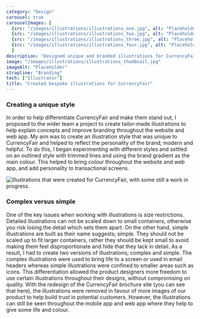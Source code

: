 ```yaml
---
category: "Design"
carousel: true
carouselImages: [
  {src: "/images/illustrations/illustrations_one.jpg", alt: "Placeholder"}, 
  {src: "/images/illustrations/illustrations_two.jpg", alt: "Placeholder"}, 
  {src: "/images/illustrations/illustrations_three.jpg", alt: "Placeholder"},
  {src: "/images/illustrations/illustrations_four.jpg", alt: "Placeholder"}
  ]
description: "Designed unique and branded illustrations for CurrencyFair to be used throughout the product."
image: "/images/illustrations/illustrations_thumbnail.jpg"
imageAlt: "Placeholder"
strapline: "Branding"
tech: ["Illustrator"]
title: "Created bespoke illustrations for CurrencyFair"
---
```


### Creating a unique style

In order to help differentiate CurrencyFair and make them stand out, I proposed to the wider team a project to create tailor-made illustrations to help explain concepts and improve branding throughout the website and web app. My aim was to create an illustration style that was unique to CurrencyFair and helped to reflect the personality of the brand; modern and helpful. To do this, I began experimenting with different styles and settled on an outlined style with trimmed lines and using the brand gradient as the main colour. This helped to bring colour throughout the website and web app, and add personality to transactional screens.

![Illustrations that were created for CurrencyFair, with some still a work in progress.](/images/illustrations/illustrations_grid.jpg)

### Complex versus simple

One of the key issues when working with illustrations is size restrictions. Detailed illustrations can not be scaled down to small containers, otherwise you risk losing the detail which sets them apart. On the other hand, simple illustrations are built as their name suggests; simple. They should not be scaled up to fit larger containers, rather they should be kept small to avoid making them feel disproportionate and hide that they lack in detail. As a result, I had to create two versions of illustrations; complex and simple. The complex illustrations were used to bring life to a screen or used in email headers whereas simple illustrations were confined to smaller areas such as icons. This differentiation allowed the product designers more freedom to use certain illustrations throughout their designs, without compromising on quality. With the redesign of the CurrencyFair brochure site (you can see that here), the illustrations were removed in favour of more images of our product to help build trust in potential customers. However, the illustrations can still be seen throughout the mobile app and web app where they help to give some life and colour.